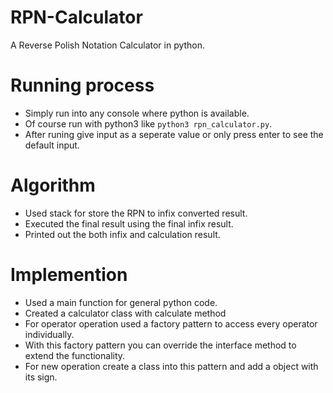 # RPN-Calculator
A Reverse Polish Notation Calculator in python.

# Running process
- Simply run into any console where python is available.
- Of course run with python3 like `python3 rpn_calculator.py`.
- After runing give input as a seperate value or only press enter to see the default input.

# Algorithm
- Used stack for store the RPN to infix converted result.
- Executed the final result using the final infix result.
- Printed out the both infix and calculation result.

# Implemention
- Used a main function for general python code.
- Created a calculator class with calculate method
- For operator operation used a factory pattern to access every operator individually.
- With this factory pattern you can override the interface method to extend the functionality.
- For new operation create a class into this pattern and add a object with its sign.
